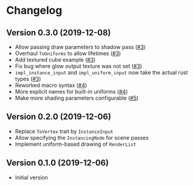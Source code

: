 # Changelog
## Version 0.3.0 (2019-12-08)
- Allow passing draw parameters to shadow pass ([#3](https://github.com/leod/rendology/pull/3))
- Overhaul `ToUniforms` to allow lifetimes ([#3](https://github.com/leod/rendology/pull/3))
- Add textured cube example ([#3](https://github.com/leod/rendology/pull/3))
- Fix bug where glow output texture was not set ([#3](https://github.com/leod/rendology/pull/3))
- `impl_instance_input` and `impl_uniform_input` now take the actual rust types ([#3](https://github.com/leod/rendology/pull/3))
- Reworked macro syntax ([#4](https://github.com/leod/rendology/pull/4))
- More explicit names for built-in uniforms ([#4](https://github.com/leod/rendology/pull/4))
- Make more shading parameters configurable ([#5](https://github.com/leod/rendology/pull/5))

## Version 0.2.0 (2019-12-06)
- Replace `ToVertex` trait by `InstanceInput`
- Allow specifying the `InstancingMode` for scene passes
- Implement uniform-based drawing of `RenderList`

## Version 0.1.0 (2019-12-06)
- Initial version
